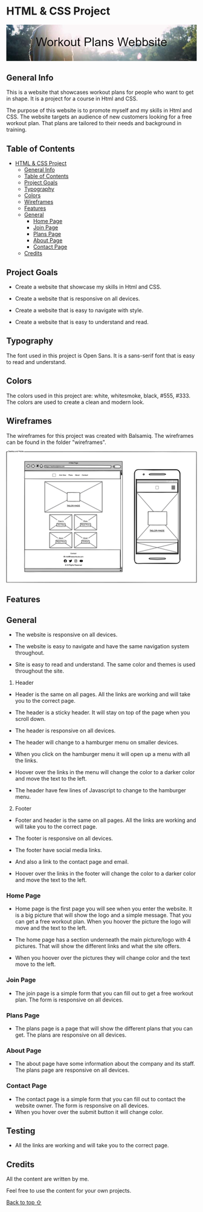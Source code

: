 # HTML & CSS Project

![Alt text](/assets/img/banner2.png)

## General Info

This is a website that showcases workout plans for people who want to get in shape. It is a project for a course in Html and CSS.

The purpose of this website is to promote myself and my skills in Html and CSS.
The website targets an audience of new customers looking for a free workout plan. That plans are tailored to their needs and background in training.

## Table of Contents

- [HTML \& CSS Project](#html--css-project)
  - [General Info](#general-info)
  - [Table of Contents](#table-of-contents)
  - [Project Goals](#project-goals)
  - [Typography](#typography)
  - [Colors](#colors)
  - [Wireframes](#wireframes)
  - [Features](#features)
  - [General](#general)
    - [Home Page](#home-page)
    - [Join Page](#join-page)
    - [Plans Page](#plans-page)
    - [About Page](#about-page)
    - [Contact Page](#contact-page)
  - [Credits](#credits)
  
## Project Goals

- Create a website that showcase my skills in Html and CSS.

- Create a website that is responsive on all devices.

- Create a website that is easy to navigate with style.

- Create a website that is easy to understand and read.

## Typography

The font used in this project is Open Sans. It is a sans-serif font that is easy to read and understand.
## Colors

The colors used in this project are: white, whitesmoke, black, #555, #333. The colors are used to create a clean and modern look.

## Wireframes

The wireframes for this project was created with Balsamiq. The wireframes can be found in the folder "wireframes".

![Alt text](/assets/wireframes/1.png)

## Features

## General

- The website is responsive on all devices.

- The website is easy to navigate and have the same navigation system throughout.

- Site is easy to read and understand. The same color and themes is used throughout the site.

1. Header

- Header is the same on all pages. All the links are working and will take you to the correct page.

- The header is a sticky header. It will stay on top of the page when you scroll down.

- The header is responsive on all devices.

- The header will change to a hamburger menu on smaller devices.

- When you click on the hamburger menu it will open up a menu with all the links.

- Hoover over the links in the menu will change the color to a darker color and move the text to the left.

- The header have few lines of Javascript to change to the hamburger menu.

2. Footer

- Footer and header is the same on all pages. All the links are working and will take you to the correct page.

- The footer is responsive on all devices.

- The footer have social media links.

- And also a link to the contact page and email.

- Hoover over the links in the footer will change the color to a darker color and move the text to the left.

### Home Page

- Home page is the first page you will see when you enter the website. It is a big picture that will show the logo and a simple message. That you can get a free workout plan. When you hoover the picture the logo will move and the text to the left.

- The home page has a section underneath the main picture/logo with 4 pictures. That will show the different links and what the site offers.

- When you hoover over the pictures they will change color and the text move to the left.

### Join Page

- The join page is a simple form that you can fill out to get a free workout plan. The form is responsive on all devices.

### Plans Page

- The plans page is a page that will show the different plans that you can get. The plans are responsive on all devices.

### About Page

- The about page have some information about the company and its staff. The plans page are responsive on all devices.

### Contact Page

- The contact page is a simple form that you can fill out to contact the website owner. The form is responsive on all devices.
- When you hover over the submit button it will change color.

## Testing

- All the links are working and will take you to the correct page.


## Credits

All the content are written by me.

Feel free to use the content for your own projects.

[Back to top ⇧](#html--css-project)